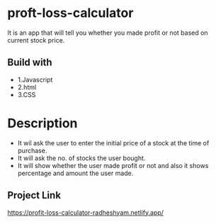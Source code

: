# proft-loss-calculator
It is an app that will tell you whether you made profit or not based on current stock price.

## Build with
* 1.Javascript
* 2.html
* 3.CSS

# Description
* It wil ask the user to enter the initial price of a stock at the time of purchase.
* It will ask the no. of stocks the user bought.
* It will show whether the user made profit or not and also it shows percentage and amount the user made.

## Project Link
https://profit-loss-calculator-radheshyam.netlify.app/
